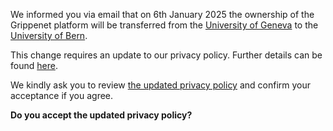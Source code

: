 We informed you via email that on 6th January 2025 the ownership of the Grippenet platform will be transferred 
from the <a href="https://www.unige.ch">University of Geneva</a> to the <a href="https://www.unibe.ch">University of Bern</a>. 

This change requires an update to our privacy policy. Further details can be found <a href="https://grippenet.ch/privacy-changes-email">here</a>.

We kindly ask you to review <a href="https://grippenet.ch/privacy-changes">the updated privacy policy</a> and confirm your acceptance if you agree.

**Do you accept the updated privacy policy?**

